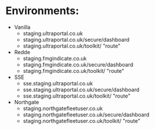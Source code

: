 # Environments:
- Vanilla 
	- staging.ultraportal.co.uk
	- staging.ultraportal.co.uk/secure/dashboard
	- staging.ultraportal.co.uk/toolkit/ "route"
- Redde
	- staging.fmgindicate.co.uk
	- staging.fmgindicate.co.uk/secure/dashboard
	- staging.fmgindicate.co.uk/toolkit/ "route"
- SSE
	- sse.staging.ultraportal.co.uk
	- sse.staging.ultraportal.co.uk/secure/dashboard
	- sse.staging.ultraportal.co.uk/toolkit/ "route"
- Northgate
	- staging.northgatefleetuser.co.uk
	- staging.northgatefleetuser.co.uk/secure/dashboard
	- staging.northgatefleetuser.co.uk/toolkit/ "route"
